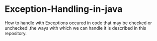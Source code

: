 # Exception-Handling-in-java
How to handle with Exceptions occured in code that may be checked or unchecked ,the ways with which we can handle it is described in this repository.
